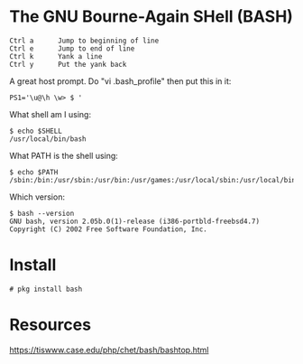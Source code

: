 
# The GNU Bourne-Again SHell (BASH)

```
Ctrl a		Jump to beginning of line
Ctrl e		Jump to end of line
Ctrl k		Yank a line
Ctrl y		Put the yank back
```

A great host prompt. Do "vi .bash_profile" then put this in it:

```
PS1='\u@\h \w> $ '
```

What shell am I using:

```
$ echo $SHELL
/usr/local/bin/bash
```

What PATH is the shell using:

```
$ echo $PATH
/sbin:/bin:/usr/sbin:/usr/bin:/usr/games:/usr/local/sbin:/usr/local/bin:/usr/X11R6/bin:/home/greg/bin
```

Which version:

```
$ bash --version
GNU bash, version 2.05b.0(1)-release (i386-portbld-freebsd4.7)
Copyright (C) 2002 Free Software Foundation, Inc.
```

# Install

```
# pkg install bash
```

# Resources

https://tiswww.case.edu/php/chet/bash/bashtop.html
